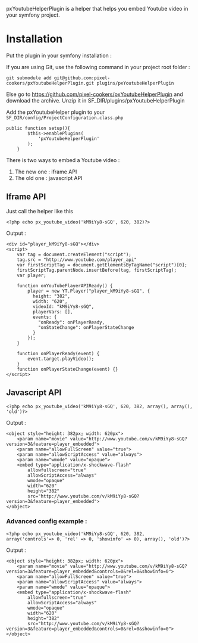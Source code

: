 pxYoutubeHelperPlugin is a helper that helps you embed Youtube video in your symfony project.

# Installation

Put the plugin in your symfony installation :

If you are using Git, use the following command in your project root folder : 

	git submodule add git@github.com:pixel-cookers/pxYoutubeHelperPlugin.git plugins/pxYoutubeHelperPlugin

		
Else go to https://github.com/pixel-cookers/pxYoutubeHelperPlugin and download the archive.
Unzip it in SF_DIR/plugins/pxYoutubeHelperPlugin

Add the pxYoutubeHelper plugin to your `SF_DIR/config/ProjectConfiguration.class.php`

	public function setup(){
			$this->enablePlugins(
				'pxYoutubeHelperPlugin'
			);
		}

There is two ways to embed a Youtube video : 


1. The new one : iframe API</li>
2. The old one : javascript API</li>


## Iframe API

Just call the helper like this


	<?php echo px_youtube_video('kM9iYy8-sGQ', 620, 382)?>


Output :

	<div id="player_kM9iYy8-sGQ"></div>
	<script>
		var tag = document.createElement("script");
		tag.src = "http://www.youtube.com/player_api"
		var firstScriptTag = document.getElementsByTagName("script")[0];
		firstScriptTag.parentNode.insertBefore(tag, firstScriptTag);
		var player;
		
		function onYouTubePlayerAPIReady() {
			player = new YT.Player("player_kM9iYy8-sGQ", {
			  height: "382",
			  width: "620",
			  videoId: "kM9iYy8-sGQ",
			  playerVars: [],
			  events: {
				"onReady": onPlayerReady,
				"onStateChange": onPlayerStateChange
			  }
			});
		}

		function onPlayerReady(event) {
			event.target.playVideo();
		}
		function onPlayerStateChange(event) {}
	</script>


## Javascript API

	<?php echo px_youtube_video('kM9iYy8-sGQ', 620, 382, array(), array(), 'old')?>

Output : 

	<object style="height: 382px; width: 620px">
		<param name="movie" value="http://www.youtube.com/v/kM9iYy8-sGQ?version=3&feature=player_embedded">
		<param name="allowFullScreen" value="true">
		<param name="allowScriptAccess" value="always">
		<param name="wmode" value="opaque">
		<embed type="application/x-shockwave-flash" 
			allowfullscreen="true" 
			allowScriptAccess="always" 
			wmode="opaque" 
			width="620" 
			height="382" 
			src="http://www.youtube.com/v/kM9iYy8-sGQ?version=3&feature=player_embedded">
	</object>


### Advanced config example : 

	<?php echo px_youtube_video('kM9iYy8-sGQ', 620, 382, array('controls'=> 0, 'rel' => 0, 'showinfo' => 0), array(), 'old')?>

Output : 

	<object style="height: 382px; width: 620px">
		<param name="movie" value="http://www.youtube.com/v/kM9iYy8-sGQ?version=3&feature=player_embedded&controls=0&rel=0&showinfo=0">
		<param name="allowFullScreen" value="true">
		<param name="allowScriptAccess" value="always">
		<param name="wmode" value="opaque">
		<embed type="application/x-shockwave-flash" 
			allowfullscreen="true" 
			allowScriptAccess="always" 
			wmode="opaque" 
			width="620" 
			height="382" 
			src="http://www.youtube.com/v/kM9iYy8-sGQ?version=3&feature=player_embedded&controls=0&rel=0&showinfo=0">
	</object>